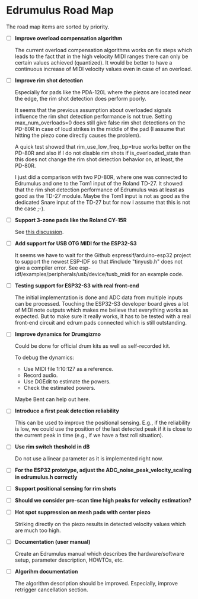 # Edrumulus Road Map

The road map items are sorted by priority.

- [ ] **Improve overload compensation algorithm**

  The current overload compensation algorithms works on fix steps which leads to the fact that in the high velocity
  MIDI ranges there can only be certain values achieved (quantized). It would be better to have a continuous increase
  of MIDI velocity values even in case of an overload.

- [ ] **Improve rim shot detection**

  Especially for pads like the PDA-120L where the piezos are located near the edge, the rim shot detection does perform poorly.

  It seems that the previous assumption about overloaded signals influence the rim shot detection performance is not true.
  Setting max_num_overloads=0 does still give false rim shot detections on the PD-80R in case of loud strikes in the middle
  of the pad (I assume that hitting the piezo cone directly causes the problem).

  A quick test showed that rim_use_low_freq_bp=true works better on the PD-80R and also if I do not disable rim shots
  if is_overloaded_state than this does not change the rim shot detection behavior on, at least, the PD-80R.

  I just did a comparison with two PD-80R, where one was connected to Edrumulus and one to the Tom1 input
  of the Roland TD-27. It showed that the rim shot detection performance of Edrumulus was at least as good
  as the TD-27 module. Maybe the Tom1 input is not as good as the dedicated Snare input of the TD-27 but for
  now I assume that this is not the case ;-).

- [ ] **Support 3-zone pads like the Roland CY-15R**

  See [this discussion](https://github.com/corrados/edrumulus/discussions/73#discussioncomment-5623391).

- [ ] **Add support for USB OTG MIDI for the ESP32-S3**

  It seems we have to wait for the Github espressif/arduino-esp32 project to support the newest ESP-IDF
  so that #include "tinyusb.h" does not give a compiler error. See esp-idf/examples/peripherals/usb/device/tusb_midi
  for an example code.

- [ ] **Testing support for ESP32-S3 with real front-end**

  The initial implementation is done and ADC data from multiple inputs can be processed. Touching the
  ESP32-S3 developer board gives a lot of MIDI note outputs which makes me believe that everything works
  as expected. But to make sure it really works, it has to be tested with a real front-end circuit and
  edrum pads connected which is still outstanding.

- [ ] **Improve dynamics for Drumgizmo**

  Could be done for official drum kits as well as self-recorded kit.

  To debug the dynamics:
  - Use MIDI file 1:10:127 as a reference.
  - Record audio.
  - Use DGEdit to estimate the powers.
  - Check the estimated powers.

  Maybe Bent can help out here.

- [ ] **Introduce a first peak detection reliability**

  This can be used to improve the positional sensing. E.g., if the reliability is low, we could
  use the position of the last detected peak if it is close to the current peak in time (e.g., if
  we have a fast roll situation).

- [ ] **Use rim switch theshold in dB**

  Do not use a linear parameter as it is implemented right now.

- [ ] **For the ESP32 prototype, adjust the ADC_noise_peak_velocity_scaling in edrumulus.h correctly**

- [ ] **Support positional sensing for rim shots**

- [ ] **Should we consider pre-scan time high peaks for velocity estimation?**

- [ ] **Hot spot suppression on mesh pads with center piezo**

  Striking directly on the piezo results in detected velocity values which are much too high.

- [ ] **Documentation (user manual)**

  Create an Edrumulus manual which describes the hardware/software setup, parameter description, HOWTOs, etc.

- [ ] **Algorihm documentation**

  The algorithm description should be improved. Especially, improve retrigger cancellation section.

